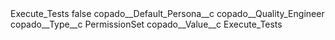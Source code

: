 <?xml version="1.0" encoding="UTF-8"?>
<CustomMetadata xmlns="http://soap.sforce.com/2006/04/metadata" xmlns:xsi="http://www.w3.org/2001/XMLSchema-instance" xmlns:xsd="http://www.w3.org/2001/XMLSchema">
    <label>Execute_Tests</label>
    <protected>false</protected>
    <values>
        <field>copado__Default_Persona__c</field>
        <value xsi:type="xsd:string">copado__Quality_Engineer</value>
    </values>
    <values>
        <field>copado__Type__c</field>
        <value xsi:type="xsd:string">PermissionSet</value>
    </values>
    <values>
        <field>copado__Value__c</field>
        <value xsi:type="xsd:string">Execute_Tests</value>
    </values>
</CustomMetadata>
